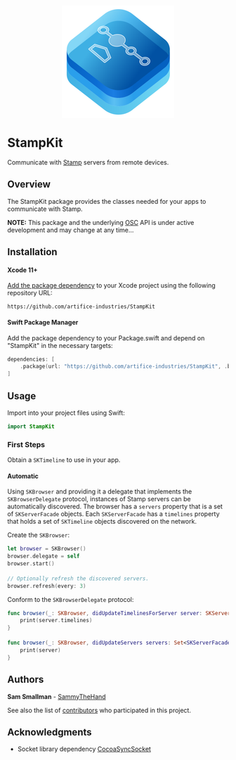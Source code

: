 <p align="center">
    <img src="stampkit-icon.svg" width="256" align="middle" alt=“StampKit”/>
</p>

# StampKit
Communicate with [Stamp](https://stamp.xyz) servers from remote devices.

## Overview
The StampKit package provides the classes needed for your apps to communicate with Stamp.

**NOTE:** This package and the underlying [OSC](http://opensoundcontrol.org/introduction-osc) API is under active development and may change at any time...

## Installation

#### Xcode 11+
[Add the package dependency](https://developer.apple.com/documentation/xcode/adding_package_dependencies_to_your_app) to your Xcode project using the following repository URL: 
``` 
https://github.com/artifice-industries/StampKit
```
#### Swift Package Manager

Add the package dependency to your Package.swift and depend on "StampKit" in the necessary targets:

```  swift
dependencies: [
    .package(url: "https://github.com/artifice-industries/StampKit", .branch("master"))
]
```

## Usage

Import into your project files using Swift:

``` swift
import StampKit
```

### First Steps

Obtain a `SKTimeline` to use in your app.

#### Automatic

Using `SKBrowser` and providing it a delegate that implements the `SKBrowserDelegate` protocol, instances of Stamp servers can be automatically discovered. The browser has a `servers` property that is a set of `SKServerFacade` objects. Each `SKServerFacade` has a `timelines` property that holds a set of `SKTimeline` objects discovered on the network.

Create the `SKBrowser`:

``` swift
let browser = SKBrowser()
browser.delegate = self
browser.start()

// Optionally refresh the discovered servers.
browser.refresh(every: 3)
```

Conform to the `SKBrowserDelegate` protocol:

``` swift
func browser(_: SKBrowser, didUpdateTimelinesForServer server: SKServerFacade) {
    print(server.timelines)
}

func browser(_: SKBrowser, didUpdateServers servers: Set<SKServerFacade>) {
    print(server)
}
```

## Authors

**Sam Smallman** - [SammyTheHand](https://github.com/sammythehand)

See also the list of [contributors](https://github.com/artifice-industries/StampKit/graphs/contributors) who participated in this project.

## Acknowledgments

* Socket library dependency [CocoaSyncSocket](https://github.com/robbiehanson/CocoaAsyncSocket)
